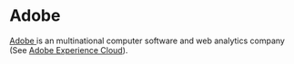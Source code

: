 # Adobe

[Adobe ](https://www.adobe.com/)is an multinational computer software and web analytics company (See [Adobe Experience Cloud](https://business.adobe.com/)).
